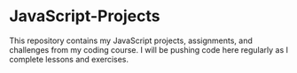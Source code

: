 # JavaScript-Projects
This repository contains my JavaScript projects, assignments, and challenges from my coding course.
I will be pushing code here regularly as I complete lessons and exercises.
